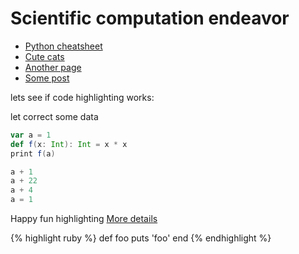 # Scientific computation endeavor

* [Python cheatsheet](python-cheatsheet)
* [Cute cats](cats)
* [Another page](another-page)
* [Some post](some-post)

lets see if code highlighting works:

let correct some data


```scala
var a = 1
def f(x: Int): Int = x * x
print f(a)

a + 1
a + 22
a + 4
a = 1
```

Happy fun highlighting
[More details](https://github.com/mojombo/jekyll/wiki/liquid-extensions)

{% highlight ruby %}
def foo
  puts 'foo'
end
{% endhighlight %}

